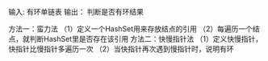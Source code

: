 输入:
    有环单链表
输出：
    判断是否有环结果

方法一：蛮力法
  （1）定义一个HashSet用来存放结点的引用
  （2）每遍历一个结点，就判断HashSet里是否存在该引用
方法二：快慢指针法
  （1）定义快慢指针，快指针比慢指针多遍历一次
  （2）当快指针再次遇到慢指针时，说明有环
